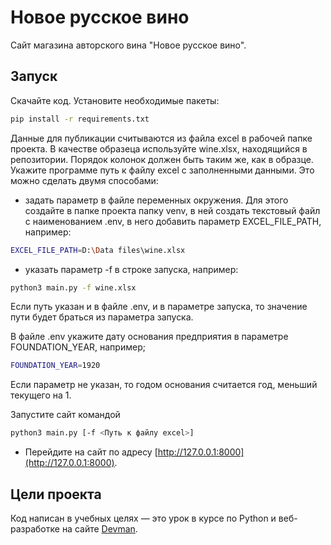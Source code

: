 # Новое русское вино

Сайт магазина авторского вина "Новое русское вино".

## Запуск

Скачайте код.
Установите необходимые пакеты:
```sh
pip install -r requirements.txt
```
Данные для публикации считываются из файла excel в рабочей папке проекта. В качестве образеца используйте wine.xlsx, находящийся в репозитории. Порядок колонок должен быть таким же, как в образце.
Укажите программе путь к файлу excel с заполненными данными. Это можно сделать двумя способами:
- задать параметр в файле переменных окружения. Для этого создайте в папке проекта папку venv, в ней создать текстовый файл с наименованием .env, в него добавить параметр EXCEL_FILE_PATH, например:
```sh
EXCEL_FILE_PATH=D:\Data files\wine.xlsx
```
- указать параметр -f в строке запуска, например:
```sh
python3 main.py -f wine.xlsx
```
Если путь указан и в файле .env, и в параметре запуска, то значение пути будет браться из параметра запуска.

В файле .env укажите дату основания предприятия в параметре FOUNDATION_YEAR, например; 
```sh
FOUNDATION_YEAR=1920
```
Если параметр не указан, то годом основания считается год, меньший текущего на 1.

Запустите сайт командой
```sh
python3 main.py [-f <Путь к файлу excel>]
```
- Перейдите на сайт по адресу [http://127.0.0.1:8000](http://127.0.0.1:8000).

## Цели проекта

Код написан в учебных целях — это урок в курсе по Python и веб-разработке на сайте [Devman](https://dvmn.org).
